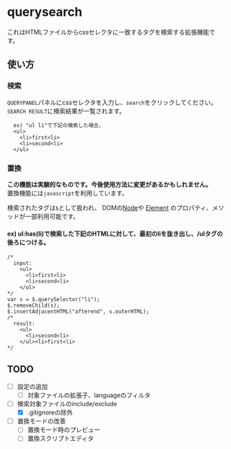 # querysearch
これはHTMLファイルからcssセレクタに一致するタグを検索する拡張機能です。

## 使い方
### 検索
`QUERYPANEL`パネルにcssセレクタを入力し、`search`をクリックしてください。
`SEARCH RESULT`に検索結果が一覧されます。  

```
  ex) "ul li"で下記の検索した場合、
  <ul>
    <li>first<li>
    <li>second<li>
  </ul>
```

### 置換
**この機能は実験的なものです。今後使用方法に変更があるかもしれません。**  
置換機能には`javascript`を利用しています。 

検索されたタグは`$`として扱われ、
DOMの[Node](https://developer.mozilla.org/ja/docs/Web/API/Node)や
[Element](https://developer.mozilla.org/ja/docs/Web/API/Element)
のプロパティ、メソッドが一部利用可能です。  

#### ex) ul:has(li)で検索した下記のHTMLに対して、最初のliを抜き出し、/ulタグの後ろにつける。

```javascript:
/*
  input:
    <ul>
      <li>first<li>
      <li>second<li>
    </ul>
*/
var s = $.querySelector("li");
$.removeChild(s);
$.insertAdjacentHTML("afterend", s.outerHTML);
/*
  result:
    <ul>
      <li>second<li>
    </ul><li>first<li>
*/
```

## TODO
- [ ] 設定の追加
  - [ ] 対象ファイルの拡張子、languageのフィルタ
- [ ] 検索対象ファイルのinclude/exclude
  - [x] .gitignoreの除外
- [ ] 置換モードの改善
  - [ ] 置換モード時のプレビュー
  - [ ] 置換スクリプトエディタ

